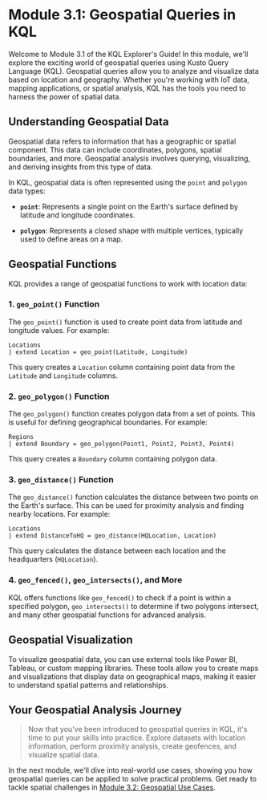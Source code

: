 # Module 3.1: Geospatial Queries in KQL

Welcome to Module 3.1 of the KQL Explorer's Guide! In this module, we'll explore the exciting world of geospatial queries using Kusto Query Language (KQL). Geospatial queries allow you to analyze and visualize data based on location and geography. Whether you're working with IoT data, mapping applications, or spatial analysis, KQL has the tools you need to harness the power of spatial data.

## Understanding Geospatial Data

Geospatial data refers to information that has a geographic or spatial component. This data can include coordinates, polygons, spatial boundaries, and more. Geospatial analysis involves querying, visualizing, and deriving insights from this type of data.

In KQL, geospatial data is often represented using the `point` and `polygon` data types:

- **`point`**: Represents a single point on the Earth's surface defined by latitude and longitude coordinates.

- **`polygon`**: Represents a closed shape with multiple vertices, typically used to define areas on a map.

## Geospatial Functions

KQL provides a range of geospatial functions to work with location data:

### **1. `geo_point()` Function**

The `geo_point()` function is used to create point data from latitude and longitude values. For example:

```kql
Locations
| extend Location = geo_point(Latitude, Longitude)
```

This query creates a `Location` column containing point data from the `Latitude` and `Longitude` columns.

### **2. `geo_polygon()` Function**

The `geo_polygon()` function creates polygon data from a set of points. This is useful for defining geographical boundaries. For example:

```kql
Regions
| extend Boundary = geo_polygon(Point1, Point2, Point3, Point4)
```

This query creates a `Boundary` column containing polygon data.

### **3. `geo_distance()` Function**

The `geo_distance()` function calculates the distance between two points on the Earth's surface. This can be used for proximity analysis and finding nearby locations. For example:

```kql
Locations
| extend DistanceToHQ = geo_distance(HQLocation, Location)
```

This query calculates the distance between each location and the headquarters (`HQLocation`).

### **4. `geo_fenced()`, `geo_intersects()`, and More**

KQL offers functions like `geo_fenced()` to check if a point is within a specified polygon, `geo_intersects()` to determine if two polygons intersect, and many other geospatial functions for advanced analysis.

## Geospatial Visualization

To visualize geospatial data, you can use external tools like Power BI, Tableau, or custom mapping libraries. These tools allow you to create maps and visualizations that display data on geographical maps, making it easier to understand spatial patterns and relationships.

## Your Geospatial Analysis Journey

> Now that you've been introduced to geospatial queries in KQL, it's time to put your skills into practice. Explore datasets with location information, perform proximity analysis, create geofences, and visualize spatial data.

In the next module, we'll dive into real-world use cases, showing you how geospatial queries can be applied to solve practical problems. Get ready to tackle spatial challenges in [Module 3.2: Geospatial Use Cases](3.2_Geospatial_Use_Cases.md).
